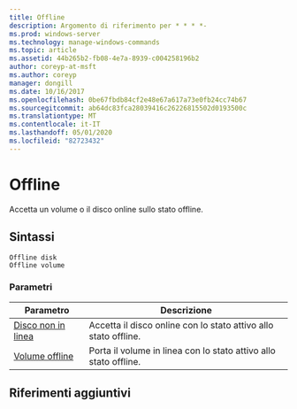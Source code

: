 ```yaml
---
title: Offline
description: Argomento di riferimento per * * * *-
ms.prod: windows-server
ms.technology: manage-windows-commands
ms.topic: article
ms.assetid: 44b265b2-fb08-4e7a-8939-c004258196b2
author: coreyp-at-msft
ms.author: coreyp
manager: dongill
ms.date: 10/16/2017
ms.openlocfilehash: 0be67fbdb84cf2e48e67a617a73e0fb24cc74b67
ms.sourcegitcommit: ab64dc83fca28039416c26226815502d0193500c
ms.translationtype: MT
ms.contentlocale: it-IT
ms.lasthandoff: 05/01/2020
ms.locfileid: "82723432"
---
```

# <a name="offline"></a>Offline



Accetta un volume o il disco online sullo stato offline.

## <a name="syntax"></a>Sintassi

```
Offline disk
Offline volume
```

### <a name="parameters"></a>Parametri

|Parametro|Descrizione|
|---------|-----------|
|[Disco non in linea](offline-disk.md)|Accetta il disco online con lo stato attivo allo stato offline.|
|[Volume offline](offline-volume.md)|Porta il volume in linea con lo stato attivo allo stato offline.|

## <a name="additional-references"></a>Riferimenti aggiuntivi

